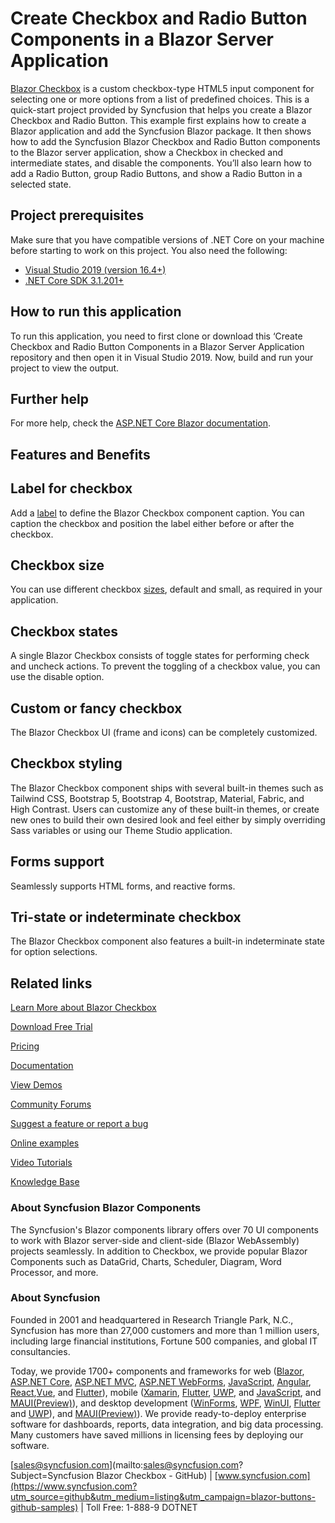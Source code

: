 # Create Checkbox and Radio Button Components in a Blazor Server Application
[Blazor Checkbox](https://www.syncfusion.com/blazor-components/blazor-checkbox?utm_source=github&utm_medium=listing&utm_campaign=blazor-buttons-github-samples) is a custom checkbox-type HTML5 input component for selecting one or more options from a list of predefined choices. This is a quick-start project provided by Syncfusion that helps you create a Blazor Checkbox and Radio Button. This example first explains how to create a Blazor application and add the Syncfusion Blazor package. It then shows how to add the Syncfusion Blazor Checkbox and Radio Button components to the Blazor server application, show a Checkbox in checked and intermediate states, and disable the components. You’ll also learn how to add a Radio Button, group Radio Buttons, and show a Radio Button in a selected state.

## Project prerequisites
Make sure that you have compatible versions of .NET Core on your machine before starting to work on this project. You also need the following:
* [Visual Studio 2019 (version 16.4+)]( https://visualstudio.microsoft.com/downloads)
* [.NET Core SDK 3.1.201+](https://dotnet.microsoft.com/download/dotnet-core/3.1)

## How to run this application
To run this application, you need to first clone or download this ‘Create Checkbox and Radio Button Components in a Blazor Server Application repository and then open it in Visual Studio 2019. Now, build and run your project to view the output.

## Further help

For more help, check the [ASP.NET Core Blazor documentation](https://docs.microsoft.com/en-us/aspnet/core/blazor).

## Features and Benefits

## Label for checkbox

Add a [label](https://blazor.syncfusion.com/documentation/check-box/label-and-size#label?utm_source=github&utm_medium=listing&utm_campaign=blazor-buttons-github-samples) to define the Blazor Checkbox component caption. You can caption the checkbox and position the label either before or after the checkbox.

## Checkbox size

You can use different checkbox [sizes](https://blazor.syncfusion.com/documentation/check-box/label-and-size#size?utm_source=github&utm_medium=listing&utm_campaign=blazor-buttons-github-samples), default and small, as required in your application.

## Checkbox states

A single Blazor Checkbox consists of toggle states for performing check and uncheck actions. To prevent the toggling of a checkbox value, you can use the disable option.

## Custom or fancy checkbox

The Blazor Checkbox UI (frame and icons) can be completely customized.

## Checkbox styling

The Blazor Checkbox component ships with several built-in themes such as Tailwind CSS, Bootstrap 5, Bootstrap 4, Bootstrap, Material, Fabric, and High Contrast. Users can customize any of these built-in themes, or create new ones to build their own desired look and feel either by simply overriding Sass variables or using our Theme Studio application.

## Forms support

Seamlessly supports HTML forms, and reactive forms.

## Tri-state or indeterminate checkbox

The Blazor Checkbox component also features a built-in indeterminate state for option selections.

## Related links

[Learn More about Blazor Checkbox](https://www.syncfusion.com/blazor-components/blazor-checkbox?utm_source=github&utm_medium=listing&utm_campaign=blazor-buttons-github-samples)

[Download Free Trial](https://www.syncfusion.com/downloads/blazor?utm_source=github&utm_medium=listing&utm_campaign=blazor-buttons-github-samples)

[Pricing](https://www.syncfusion.com/sales/products/blazor?utm_source=github&utm_medium=listing&utm_campaign=blazor-buttons-github-samples)

[Documentation](https://blazor.syncfusion.com/documentation/check-box/getting-started?utm_source=github&utm_medium=listing&utm_campaign=blazor-buttons-github-samples)

[View Demos](https://blazor.syncfusion.com/demos/buttons/checkbox?theme=bootstrap5?utm_source=github&utm_medium=listing&utm_campaign=blazor-buttons-github-samples)

[Community Forums](https://www.syncfusion.com/forums/blazor-components?utm_source=github&utm_medium=listing&utm_campaign=blazor-buttons-github-samples)

[Suggest a feature or report a bug](https://www.syncfusion.com/feedback/blazor-components?utm_source=github&utm_medium=listing&utm_campaign=blazor-buttons-github-samples)

[Online examples](https://blazor.syncfusion.com/demos/buttons/checkbox?utm_source=github&utm_medium=listing&utm_campaign=blazor-buttons-github-samples)

[Video Tutorials](https://www.syncfusion.com/tutorial-videos/blazor/checkbox?utm_source=github&utm_medium=listing&utm_campaign=blazor-buttons-github-samples)

[Knowledge Base](https://www.syncfusion.com/kb/blazor-components?utm_source=github&utm_medium=listing&utm_campaign=blazor-buttons-github-samples)

### About Syncfusion Blazor Components

The Syncfusion's Blazor components library offers over 70 UI components to work with Blazor server-side and client-side (Blazor WebAssembly) projects seamlessly. In addition to Checkbox, we provide popular Blazor Components such as DataGrid, Charts, Scheduler, Diagram, Word Processor, and more.

### About Syncfusion

Founded in 2001 and headquartered in Research Triangle Park, N.C., Syncfusion has more than 27,000 customers and more than 1 million users, including large financial institutions, Fortune 500 companies, and global IT consultancies.

Today, we provide 1700+ components and frameworks for web ([Blazor](https://www.syncfusion.com/blazor-components?utm_source=github&utm_medium=listing&utm_campaign=blazor-buttons-github-samples), [ASP.NET Core](https://www.syncfusion.com/aspnet-core-ui-controls?utm_source=github&utm_medium=listing&utm_campaign=blazor-buttons-github-samples), [ASP.NET MVC](https://www.syncfusion.com/aspnet-mvc-ui-controls?utm_source=github&utm_medium=listing&utm_campaign=blazor-buttons-github-samples), [ASP.NET WebForms](https://www.syncfusion.com/jquery/aspnet-webforms-ui-controls?utm_source=github&utm_medium=listing&utm_campaign=blazor-buttons-github-samples), [JavaScript](https://www.syncfusion.com/javascript-ui-controls?utm_source=github&utm_medium=listing&utm_campaign=blazor-buttons-github-samples), [Angular](https://www.syncfusion.com/angular-ui-components?utm_source=github&utm_medium=listing&utm_campaign=blazor-buttons-github-samples), [React](https://www.syncfusion.com/react-ui-components?utm_source=github&utm_medium=listing&utm_campaign=blazor-buttons-github-samples),[Vue](https://www.syncfusion.com/vue-ui-components?utm_source=github&utm_medium=listing&utm_campaign=blazor-buttons-github-samples), and [Flutter](https://www.syncfusion.com/flutter-widgets?utm_source=github&utm_medium=listing&utm_campaign=blazor-buttons-github-samples)), mobile ([Xamarin](https://www.syncfusion.com/xamarin-ui-controls?utm_source=github&utm_medium=listing&utm_campaign=blazor-buttons-github-samples), [Flutter](https://www.syncfusion.com/flutter-widgets?utm_source=github&utm_medium=listing&utm_campaign=blazor-buttons-github-samples), [UWP](https://www.syncfusion.com/uwp-ui-controls?utm_source=github&utm_medium=listing&utm_campaign=blazor-buttons-github-samples), and [JavaScript](https://www.syncfusion.com/javascript-ui-controls?utm_source=github&utm_medium=listing&utm_campaign=blazor-buttons-github-samples), and [MAUI(Preview)](https://www.syncfusion.com/maui-controls?utm_source=github&utm_medium=listing&utm_campaign=blazor-buttons-github-samples)), and desktop development ([WinForms](https://www.syncfusion.com/winforms-ui-controls?utm_source=github&utm_medium=listing&utm_campaign=blazor-buttons-github-samples), [WPF](https://www.syncfusion.com/wpf-controls?utm_source=github&utm_medium=listing&utm_campaign=blazor-buttons-github-samples), [WinUI](https://www.syncfusion.com/winui-controls?utm_source=github&utm_medium=listing&utm_campaign=blazor-buttons-github-samples), [Flutter](https://www.syncfusion.com/flutter-widgets?utm_source=github&utm_medium=listing&utm_campaign=blazor-buttons-github-samples) and [UWP](https://www.syncfusion.com/uwp-ui-controls?utm_source=github&utm_medium=listing&utm_campaign=blazor-buttons-github-samples)), and [MAUI(Preview)](https://www.syncfusion.com/maui-controls?utm_source=github&utm_medium=listing&utm_campaign=blazor-buttons-github-samples)). We provide ready-to-deploy enterprise software for dashboards, reports, data integration, and big data processing. Many customers have saved millions in licensing fees by deploying our software.

[sales@syncfusion.com](mailto:sales@syncfusion.com?Subject=Syncfusion Blazor Checkbox - GitHub) | [www.syncfusion.com](https://www.syncfusion.com?utm_source=github&utm_medium=listing&utm_campaign=blazor-buttons-github-samples) | Toll Free: 1-888-9 DOTNET

